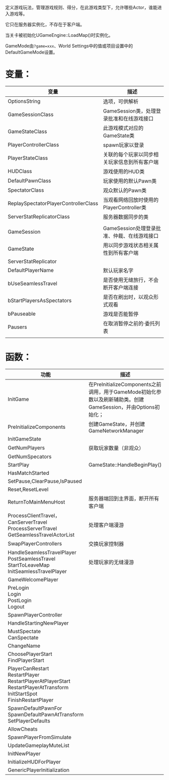 定义游戏玩法，管理游戏规则、得分，在此游戏类型下，允许哪些Actor，谁能进入游戏等。

它只在服务器实例化，不存在于客户端。

当关卡被初始化UGameEngine::LoadMap()时实例化。

GameMode由`?game=xxx`、World Settings中的值或项目设置中的DefaultGameMode设置。

# 变量：

| 变量                                 | 描述                                         |
| ------------------------------------ | -------------------------------------------- |
| OptionsString                        | 选项，可供解析                               |
| GameSessionClass                     | GameSession类，处理登录批准和在线游戏接口    |
| GameStateClass                       | 此游戏模式对应的GameState类                  |
| PlayerControllerClass                | spawn玩家以登录                              |
| PlayerStateClass                     | 关联的每个玩家以同步相关玩家信息到所有客户端 |
| HUDClass                             | 游戏使用的HUD类                              |
| DefaultPawnClass                     | 玩家使用的默认Pawn类                         |
| SpectatorClass                       | 观众默认的Pawn类                             |
| ReplaySpectatorPlayerControllerClass | 当观看网络回放时使用的PlayerController类     |
| ServerStatReplicatorClass            | 服务器数据同步的类                           |
|                                      |                                              |
| GameSession                          | GameSession处理登录批准、仲裁、在线游戏接口  |
| GameState                            | 用以同步游戏状态相关属性到所有客户端         |
| ServerStatReplicator                 |                                              |
| DefaultPlayerName                    | 默认玩家名字                                 |
| bUseSeamlessTravel                   | 是否使用无缝旅行，不会断开客户端连接         |
| bStartPlayersAsSpectators            | 是否在刷出时，以观众形式观看                 |
| bPauseable                           | 游戏是否能暂停                               |
| Pausers                              | 在取消暂停之前的·委托列表                    |
|                                      |                                              |



# 函数：

| 功能                                                         | 描述                                                         |
| ------------------------------------------------------------ | ------------------------------------------------------------ |
| InitGame                                                     | 在PreInitializeComponents之前调用，用于GameMode初始化参数以及刷新辅助类。创建GameSession，并由Options初始化； |
| PreInitializeComponents                                      | 创建GameState，并创建GameNetworkManager                      |
| InitGameState                                                |                                                              |
| GetNumPlayers                                                | 获取玩家数量（非观众）                                       |
| GetNumSpecators                                              |                                                              |
| StartPlay                                                    | GameState::HandleBeginPlay()                                 |
| HasMatchStarted                                              |                                                              |
| SetPause,ClearPause,IsPaused                                 |                                                              |
| Reset,ResetLevel                                             |                                                              |
| ReturnToMainMenuHost                                         | 服务器端回到主界面，断开所有客户端                           |
| ProcessClientTravel，<br />CanServerTravel<br />ProcessServerTravel<br />GetSeamlessTravelActorList | 处理客户端漫游                                               |
| SwapPlayerControllers                                        | 交换玩家控制器                                               |
| HandleSeamlessTravelPlayer<br />PostSeamlessTravel<br />StartToLeaveMap<br />InitSeamlessTravelPlayer | 处理玩家的无缝漫游                                           |
| GameWelcomePlayer                                            |                                                              |
| PreLogin<br />Login<br />PostLogin<br />Logout               |                                                              |
| SpawnPlayerController                                        |                                                              |
| HandleStartingNewPlayer                                      |                                                              |
| MustSpectate<br />CanSpectate                                |                                                              |
| ChangeName                                                   |                                                              |
| ChoosePlayerStart<br />FindPlayerStart                       |                                                              |
| PlayerCanRestart<br />RestartPlayer<br />RestartPlayerAtPlayerStart<br />RestartPlayerAtTransform<br />InitStartSpot<br />FinishRestartPlayer |                                                              |
| SpawnDefaultPawnFor<br />SpawnDefaultPawnAtTransform<br />SetPlayerDefaults |                                                              |
| AllowCheats                                                  |                                                              |
| SpawnPlayerFromSimulate                                      |                                                              |
| UpdateGameplayMuteList                                       |                                                              |
| InitNewPlayer                                                |                                                              |
| InitializeHUDForPlayer                                       |                                                              |
| GenericPlayerInitialization                                  |                                                              |

